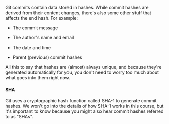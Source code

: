 Git commits contain data stored in hashes.
While commit hashes are derived from their content changes, there's also some other stuff that affects the end hash. 
For example:

<ul>
  <li>
    
The commit message
  </li>
  <li>
The author's name and email
    
  </li>
  <li>
    
The date and time
  </li>
  <li>
Parent (previous) commit hashes
    
  </li>
</ul>

All this to say that hashes are (almost) always unique, and because they're generated automatically for you, 
you don't need to worry too much about what goes into them right now.
<br />
<h4>SHA</h4>
Git uses a cryptographic hash function called SHA-1 to generate commit hashes.
We won't go into the details of how SHA-1 works in this course, but it's important to know because you might also hear commit hashes referred to as "SHAs".

